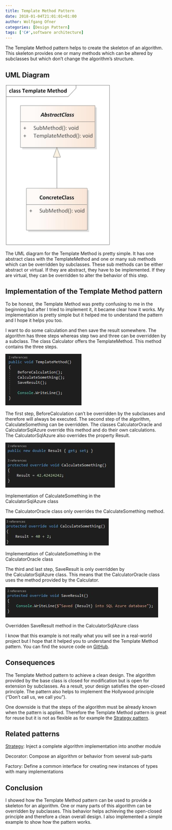 ```yaml
---
title: Template Method Pattern
date: 2018-01-04T21:01:01+01:00
author: Wolfgang Ofner
categories: [Design Pattern]
tags: ['C#',software architecture]
---
```

The Template Method pattern helps to create the skeleton of an algorithm. This skeleton provides one or many methods which can be altered by subclasses but which don&#8217;t change the algorithm&#8217;s structure.

## UML Diagram

[<img loading="lazy" class="aligncenter wp-image-502" src="/assets/img/posts/2018/01/Template-Method-UML-diagram.jpg" alt="Template Method UML diagram" width="326" height="500" />](/assets/img/posts/2018/01/Template-Method-UML-diagram.jpg)

The UML diagram for the Template Method is pretty simple. It has one abstract class with the TemplateMethod and one or many sub methods which can be overridden by subclasses. These sub methods can be either abstract or virtual. If they are abstract, they have to be implemented. If they are virtual, they can be overridden to alter the behavior of this step.

## Implementation of the Template Method pattern

To be honest, the Template Method was pretty confusing to me in the beginning but after I tried to implement it, it became clear how it works. My implementation is pretty simple but it helped me to understand the pattern and I hope it helps you too.

I want to do some calculation and then save the result somewhere. The algorithm has three steps whereas step two and three can be overridden by a subclass. The class Calculator offers the TemplateMethod. This method contains the three steps.

[<img loading="lazy" class="aligncenter size-full wp-image-471" src="/assets/img/posts/2018/01/TemplateMethod.jpg" alt="TemplateMethod" width="237" height="160" />](/assets/img/posts/2018/01/TemplateMethod.jpg)

The first step, BeforeCalculation can&#8217;t be overridden by the subclasses and therefore will always be executed. The second step of the algorithm, CalculateSomething can be overridden. The classes CalculatorOracle and CalculatorSqlAzure override this method and do their own calculations. The CalculatorSqlAzure also overrides the property Result.

<div id="attachment_472" style="width: 351px" class="wp-caption aligncenter">
  <a href="/assets/img/posts/2018/01/Implementation-of-CalculateSomething-in-the-CalculatorSqlAzure-class.jpg"><img aria-describedby="caption-attachment-472" loading="lazy" class="size-full wp-image-472" src="/assets/img/posts/2018/01/Implementation-of-CalculateSomething-in-the-CalculatorSqlAzure-class.jpg" alt="Implementation of CalculateSomething in the CalculatorSqlAzure class" width="341" height="140" /></a>
  
  <p id="caption-attachment-472" class="wp-caption-text">
    Implementation of CalculateSomething in the CalculatorSqlAzure class
  </p>
</div>

The CalculatorOracle class only overrides the CalculateSomething method.

<div id="attachment_473" style="width: 332px" class="wp-caption aligncenter">
  <a href="/assets/img/posts/2018/01/Implementation-of-CalculateSomething-in-the-CalculatorOracle-class.jpg"><img aria-describedby="caption-attachment-473" loading="lazy" class="size-full wp-image-473" src="/assets/img/posts/2018/01/Implementation-of-CalculateSomething-in-the-CalculatorOracle-class.jpg" alt="Implementation of CalculateSomething in the CalculatorOracle class" width="322" height="84" /></a>
  
  <p id="caption-attachment-473" class="wp-caption-text">
    Implementation of CalculateSomething in the CalculatorOracle class
  </p>
</div>

The third and last step, SaveResult is only overridden by the CalculatorSqlAzure class. This means that the CalculatorOracle class uses the method provided by the Calculator.

<div id="attachment_474" style="width: 486px" class="wp-caption aligncenter">
  <a href="/assets/img/posts/2018/01/Overriden-SaveResult-method-in-the-CalculatorSqlAzure-class.jpg"><img aria-describedby="caption-attachment-474" loading="lazy" class="wp-image-474 size-full" src="/assets/img/posts/2018/01/Overriden-SaveResult-method-in-the-CalculatorSqlAzure-class.jpg" alt="Overridden SaveResult method in the CalculatorSqlAzure class" width="476" height="94" /></a>
  
  <p id="caption-attachment-474" class="wp-caption-text">
    Overridden SaveResult method in the CalculatorSqlAzure class
  </p>
</div>

I know that this example is not really what you will see in a real-world project but I hope that it helped you to understand the Template Method pattern. You can find the source code on <a href="https://github.com/WolfgangOfner/TemplateMethodPattern" target="_blank" rel="noopener">GitHub</a>.

## Consequences

The Template Method pattern to achieve a clean design. The algorithm provided by the base class is closed for modification but is open for extension by subclasses. As a result, your design satisfies the open-closed principle. The pattern also helps to implement the Hollywood principle (&#8220;Don&#8217;t call us, we call you&#8221;).

One downside is that the steps of the algorithm must be already known when the pattern is applied. Therefore the Template Method pattern is great for reuse but it is not as flexible as for example the <a href="/strategy-pattern/" target="_blank" rel="noopener">Strategy pattern</a>.

## Related patterns

<a href="/strategy-pattern/" target="_blank" rel="noopener">Strategy</a>: Inject a complete algorithm implementation into another module

Decorator: Compose an algorithm or behavior from several sub-parts

Factory: Define a common interface for creating new instances of types with many implementations

## Conclusion

I showed how the Template Method pattern can be used to provide a skeleton for an algorithm. One or many parts of this algorithm can be overridden by subclasses. This behavior helps achieving the open-closed principle and therefore a clean overall design. I also implemented a simple example to show how the pattern works.